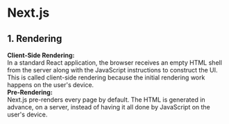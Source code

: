 # Next.js

## 1. Rendering
**Client-Side Rendering:**  
In a standard React application, the browser receives an empty HTML shell from the server along with the JavaScript instructions to construct the UI. This is called client-side rendering because the initial rendering work happens on the user's device.  
**Pre-Rendering:**  
Next.js pre-renders every page by default. The HTML is generated in advance, on a server, instead of having it all done by JavaScript on the user's device.
